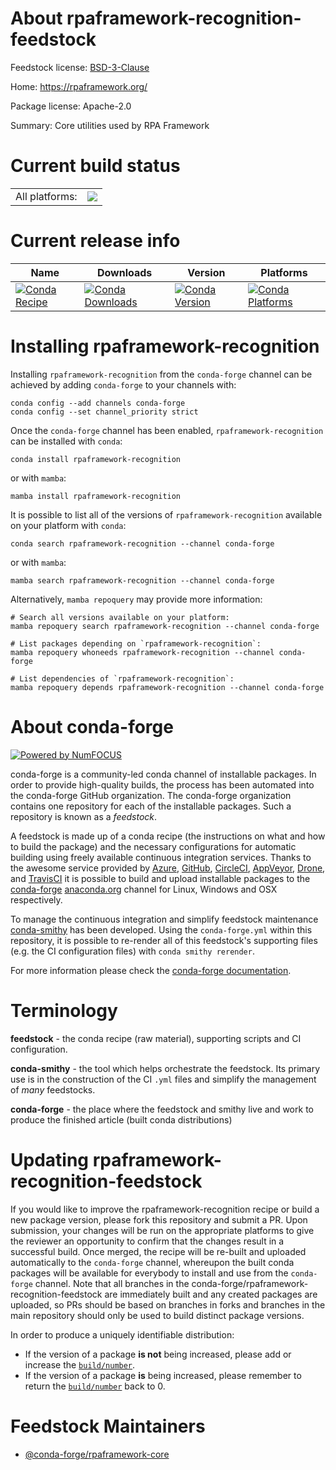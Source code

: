 About rpaframework-recognition-feedstock
========================================

Feedstock license: [BSD-3-Clause](https://github.com/conda-forge/rpaframework-recognition-feedstock/blob/main/LICENSE.txt)

Home: https://rpaframework.org/

Package license: Apache-2.0

Summary: Core utilities used by RPA Framework

Current build status
====================


<table><tr><td>All platforms:</td>
    <td>
      <a href="https://dev.azure.com/conda-forge/feedstock-builds/_build/latest?definitionId=11350&branchName=main">
        <img src="https://dev.azure.com/conda-forge/feedstock-builds/_apis/build/status/rpaframework-recognition-feedstock?branchName=main">
      </a>
    </td>
  </tr>
</table>

Current release info
====================

| Name | Downloads | Version | Platforms |
| --- | --- | --- | --- |
| [![Conda Recipe](https://img.shields.io/badge/recipe-rpaframework--recognition-green.svg)](https://anaconda.org/conda-forge/rpaframework-recognition) | [![Conda Downloads](https://img.shields.io/conda/dn/conda-forge/rpaframework-recognition.svg)](https://anaconda.org/conda-forge/rpaframework-recognition) | [![Conda Version](https://img.shields.io/conda/vn/conda-forge/rpaframework-recognition.svg)](https://anaconda.org/conda-forge/rpaframework-recognition) | [![Conda Platforms](https://img.shields.io/conda/pn/conda-forge/rpaframework-recognition.svg)](https://anaconda.org/conda-forge/rpaframework-recognition) |

Installing rpaframework-recognition
===================================

Installing `rpaframework-recognition` from the `conda-forge` channel can be achieved by adding `conda-forge` to your channels with:

```
conda config --add channels conda-forge
conda config --set channel_priority strict
```

Once the `conda-forge` channel has been enabled, `rpaframework-recognition` can be installed with `conda`:

```
conda install rpaframework-recognition
```

or with `mamba`:

```
mamba install rpaframework-recognition
```

It is possible to list all of the versions of `rpaframework-recognition` available on your platform with `conda`:

```
conda search rpaframework-recognition --channel conda-forge
```

or with `mamba`:

```
mamba search rpaframework-recognition --channel conda-forge
```

Alternatively, `mamba repoquery` may provide more information:

```
# Search all versions available on your platform:
mamba repoquery search rpaframework-recognition --channel conda-forge

# List packages depending on `rpaframework-recognition`:
mamba repoquery whoneeds rpaframework-recognition --channel conda-forge

# List dependencies of `rpaframework-recognition`:
mamba repoquery depends rpaframework-recognition --channel conda-forge
```


About conda-forge
=================

[![Powered by
NumFOCUS](https://img.shields.io/badge/powered%20by-NumFOCUS-orange.svg?style=flat&colorA=E1523D&colorB=007D8A)](https://numfocus.org)

conda-forge is a community-led conda channel of installable packages.
In order to provide high-quality builds, the process has been automated into the
conda-forge GitHub organization. The conda-forge organization contains one repository
for each of the installable packages. Such a repository is known as a *feedstock*.

A feedstock is made up of a conda recipe (the instructions on what and how to build
the package) and the necessary configurations for automatic building using freely
available continuous integration services. Thanks to the awesome service provided by
[Azure](https://azure.microsoft.com/en-us/services/devops/), [GitHub](https://github.com/),
[CircleCI](https://circleci.com/), [AppVeyor](https://www.appveyor.com/),
[Drone](https://cloud.drone.io/welcome), and [TravisCI](https://travis-ci.com/)
it is possible to build and upload installable packages to the
[conda-forge](https://anaconda.org/conda-forge) [anaconda.org](https://anaconda.org/)
channel for Linux, Windows and OSX respectively.

To manage the continuous integration and simplify feedstock maintenance
[conda-smithy](https://github.com/conda-forge/conda-smithy) has been developed.
Using the ``conda-forge.yml`` within this repository, it is possible to re-render all of
this feedstock's supporting files (e.g. the CI configuration files) with ``conda smithy rerender``.

For more information please check the [conda-forge documentation](https://conda-forge.org/docs/).

Terminology
===========

**feedstock** - the conda recipe (raw material), supporting scripts and CI configuration.

**conda-smithy** - the tool which helps orchestrate the feedstock.
                   Its primary use is in the construction of the CI ``.yml`` files
                   and simplify the management of *many* feedstocks.

**conda-forge** - the place where the feedstock and smithy live and work to
                  produce the finished article (built conda distributions)


Updating rpaframework-recognition-feedstock
===========================================

If you would like to improve the rpaframework-recognition recipe or build a new
package version, please fork this repository and submit a PR. Upon submission,
your changes will be run on the appropriate platforms to give the reviewer an
opportunity to confirm that the changes result in a successful build. Once
merged, the recipe will be re-built and uploaded automatically to the
`conda-forge` channel, whereupon the built conda packages will be available for
everybody to install and use from the `conda-forge` channel.
Note that all branches in the conda-forge/rpaframework-recognition-feedstock are
immediately built and any created packages are uploaded, so PRs should be based
on branches in forks and branches in the main repository should only be used to
build distinct package versions.

In order to produce a uniquely identifiable distribution:
 * If the version of a package **is not** being increased, please add or increase
   the [``build/number``](https://docs.conda.io/projects/conda-build/en/latest/resources/define-metadata.html#build-number-and-string).
 * If the version of a package **is** being increased, please remember to return
   the [``build/number``](https://docs.conda.io/projects/conda-build/en/latest/resources/define-metadata.html#build-number-and-string)
   back to 0.

Feedstock Maintainers
=====================

* [@conda-forge/rpaframework-core](https://github.com/conda-forge/rpaframework-core/)

